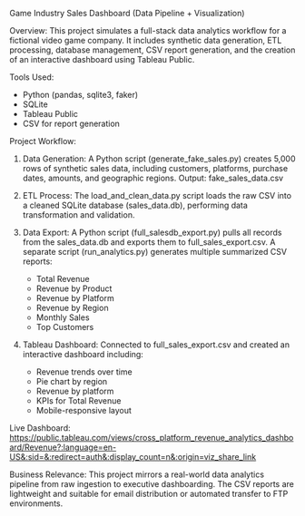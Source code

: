 Game Industry Sales Dashboard (Data Pipeline + Visualization)

Overview:
This project simulates a full-stack data analytics workflow for a fictional video game company. It includes synthetic data generation, ETL processing, database management, CSV report generation, and the creation of an interactive dashboard using Tableau Public.

Tools Used:
- Python (pandas, sqlite3, faker)
- SQLite
- Tableau Public
- CSV for report generation

Project Workflow:

1. Data Generation:
   A Python script (generate_fake_sales.py) creates 5,000 rows of synthetic sales data, including customers, platforms, purchase dates, amounts, and geographic regions.
   Output: fake_sales_data.csv

2. ETL Process:
   The load_and_clean_data.py script loads the raw CSV into a cleaned SQLite database (sales_data.db), performing data transformation and validation.

3. Data Export:
   A Python script (full_salesdb_export.py) pulls all records from the sales_data.db and exports them to full_sales_export.csv.
   A separate script (run_analytics.py) generates multiple summarized CSV reports:
   - Total Revenue
   - Revenue by Product
   - Revenue by Platform
   - Revenue by Region
   - Monthly Sales
   - Top Customers

4. Tableau Dashboard:
   Connected to full_sales_export.csv and created an interactive dashboard including:
   - Revenue trends over time
   - Pie chart by region
   - Revenue by platform
   - KPIs for Total Revenue
   - Mobile-responsive layout

Live Dashboard:
https://public.tableau.com/views/cross_platform_revenue_analytics_dashboard/Revenue?:language=en-US&:sid=&:redirect=auth&:display_count=n&:origin=viz_share_link

Business Relevance:
This project mirrors a real-world data analytics pipeline from raw ingestion to executive dashboarding. The CSV reports are lightweight and suitable for email distribution or automated transfer to FTP environments.

